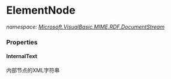 ﻿# ElementNode
_namespace: [Microsoft.VisualBasic.MIME.RDF.DocumentStream](./index.md)_






### Properties

#### InternalText
内部节点的XML字符串
